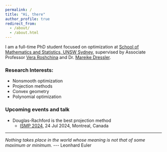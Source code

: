 ```yaml
---
permalink: /
title: "Hi, there"
author_profile: true
redirect_from: 
  - /about/
  - /about.html
---
```


I am a full-time PhD student focused on optimization at [School of Mathematics and Statistics, UNSW Sydney](https://www.unsw.edu.au/science/our-schools/maths), supervised by Associate Professor [Vera Roshchina](https://www.veraroshchina.com/) and Dr. [Mareike Dressler](https://web.maths.unsw.edu.au/~mdressler/index.html).

### Research Interests: 
* Nonsmooth optimization
* Projection methods
* Convex geometry
* Polynomial optimization

### Upcoming events and talk
* Douglas-Rachford is the best projection method
  * [ISMP 2024](https://ismp2024.gerad.ca/schedule/WB/906), 24 Jul 2024, Montreal, Canada

  

***
_Nothing takes place in the world whose meaning is not that of some maximum or minimum._ --- Leonhard Euler
